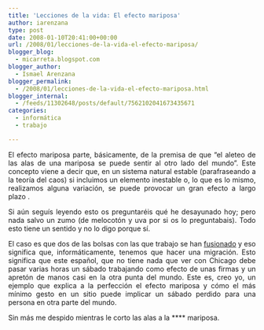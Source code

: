 ```yaml
---
title: 'Lecciones de la vida: El efecto mariposa'
author: iarenzana
type: post
date: 2008-01-10T20:41:00+00:00
url: /2008/01/lecciones-de-la-vida-el-efecto-mariposa/
blogger_blog:
  - micarreta.blogspot.com
blogger_author:
  - Ismael Arenzana
blogger_permalink:
  - /2008/01/lecciones-de-la-vida-el-efecto-mariposa.html
blogger_internal:
  - /feeds/11302648/posts/default/7562102041673435671
categories:
  - informática
  - trabajo

---
```

<p style="text-align: justify;">
  El efecto mariposa parte, básicamente, de la premisa de que &#8220;el aleteo de las alas de una mariposa se puede sentir al otro lado del mundo&#8221;. Este concepto viene a decir que, en un sistema natural estable (parafraseando a la teoría del caos) si incluimos un elemento inestable o, lo que es lo mismo, realizamos alguna variación, se puede provocar un gran efecto a largo plazo .
</p>

<p style="text-align: justify;">
  Si aún seguís leyendo esto os preguntaréis qué he desayunado hoy; pero nada salvo un zumo (de melocotón y uva por si os lo preguntabais). Todo esto tiene un sentido y no lo digo porque sí.
</p>

<p style="text-align: justify;">
  El caso es que dos de las bolsas con las que trabajo se han <a href="http://www.cme.com/files/ccmemberqa.pdf">fusionado</a> y eso significa que, informáticamente, tenemos que hacer una migración. Esto significa que este español, que no tiene nada que ver con Chicago debe pasar varias horas un sábado trabajando como efecto de unas firmas y un apretón de manos casi en la otra punta del mundo. Este es, creo yo, un ejemplo que explica a la perfección el efecto mariposa y cómo el más mínimo gesto en un sitio puede implicar un sábado perdido para una persona en otra parte del mundo.
</p>

<p style="text-align: justify;">
  Sin más me despido mientras le corto las alas a la **** mariposa.
</p>